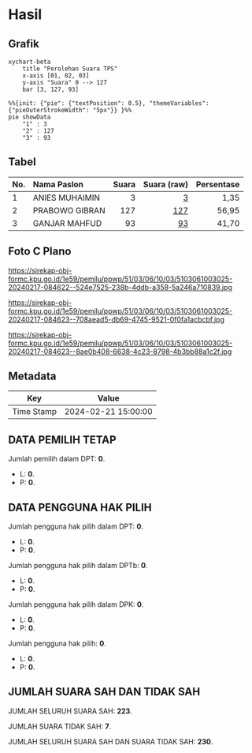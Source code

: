 # Hasil

## Grafik

```mermaid
xychart-beta
    title "Perolehan Suara TPS"
    x-axis [01, 02, 03]
    y-axis "Suara" 0 --> 127
    bar [3, 127, 93]
```

```mermaid
%%{init: {"pie": {"textPosition": 0.5}, "themeVariables": {"pieOuterStrokeWidth": "5px"}} }%%
pie showData
    "1" : 3
    "2" : 127
    "3" : 93
```

## Tabel

| No. | Nama Paslon    | Suara | Suara (raw) | Persentase |
|:--- |:-------------- | -----:| -----------:| ----------:|
| 1   | ANIES MUHAIMIN | 3     | [3][p-1]    | 1,35       |
| 2   | PRABOWO GIBRAN | 127   | [127][p-2]  | 56,95      |
| 3   | GANJAR MAHFUD  | 93    | [93][p-3]   | 41,70      |


[p-1]: https://github.com/gigit-pemilu/pemilu-2024-51-bali/blob/main/pilpres/hitung-suara/sub/51-bali/sub/03-badung/sub/06-kuta-utara/sub/1003-kerobokan-kaja/sub/025-tps/sub/paslon-1.txt
[p-2]: https://github.com/gigit-pemilu/pemilu-2024-51-bali/blob/main/pilpres/hitung-suara/sub/51-bali/sub/03-badung/sub/06-kuta-utara/sub/1003-kerobokan-kaja/sub/025-tps/sub/paslon-2.txt
[p-3]: https://github.com/gigit-pemilu/pemilu-2024-51-bali/blob/main/pilpres/hitung-suara/sub/51-bali/sub/03-badung/sub/06-kuta-utara/sub/1003-kerobokan-kaja/sub/025-tps/sub/paslon-3.txt

## Foto C Plano

https://sirekap-obj-formc.kpu.go.id/1e59/pemilu/ppwp/51/03/06/10/03/5103061003025-20240217-084622--524e7525-238b-4ddb-a358-5a246a710839.jpg

https://sirekap-obj-formc.kpu.go.id/1e59/pemilu/ppwp/51/03/06/10/03/5103061003025-20240217-084623--708aead5-db69-4745-9521-0f0fa1acbcbf.jpg

https://sirekap-obj-formc.kpu.go.id/1e59/pemilu/ppwp/51/03/06/10/03/5103061003025-20240217-084623--8ae0b408-6638-4c23-8798-4b3bb88a1c2f.jpg


## Metadata

| Key        | Value               |
| ---------- | ------------------- |
| Time Stamp | 2024-02-21 15:00:00 |


## DATA PEMILIH TETAP

Jumlah pemilih dalam DPT: **0**.
 * L: **0**.
 * P: **0**.

## DATA PENGGUNA HAK PILIH

Jumlah pengguna hak pilih dalam DPT: **0**.
 * L: **0**.
 * P: **0**.

Jumlah pengguna hak pilih dalam DPTb: **0**.
 * L: **0**.
 * P: **0**.

Jumlah pengguna hak pilih dalam DPK: **0**.
 * L: **0**.
 * P: **0**.

Jumlah pengguna hak pilih: **0**.
 * L: **0**.
 * P: **0**.

## JUMLAH SUARA SAH DAN TIDAK SAH

JUMLAH SELURUH SUARA SAH: **223**.

JUMLAH SUARA TIDAK SAH: **7**.

JUMLAH SELURUH SUARA SAH DAN SUARA TIDAK SAH: **230**.


